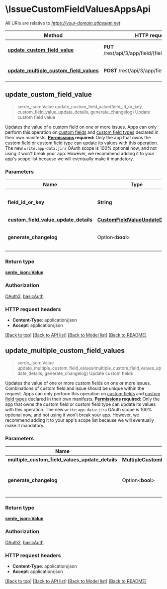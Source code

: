 # \IssueCustomFieldValuesAppsApi

All URIs are relative to *https://your-domain.atlassian.net*

Method | HTTP request | Description
------------- | ------------- | -------------
[**update_custom_field_value**](IssueCustomFieldValuesAppsApi.md#update_custom_field_value) | **PUT** /rest/api/3/app/field/{fieldIdOrKey}/value | Update custom field value
[**update_multiple_custom_field_values**](IssueCustomFieldValuesAppsApi.md#update_multiple_custom_field_values) | **POST** /rest/api/3/app/field/value | Update custom fields



## update_custom_field_value

> serde_json::Value update_custom_field_value(field_id_or_key, custom_field_value_update_details, generate_changelog)
Update custom field value

Updates the value of a custom field on one or more issues.  Apps can only perform this operation on [custom fields](https://developer.atlassian.com/platform/forge/manifest-reference/modules/jira-custom-field/) and [custom field types](https://developer.atlassian.com/platform/forge/manifest-reference/modules/jira-custom-field-type/) declared in their own manifests.  **[Permissions](#permissions) required:** Only the app that owns the custom field or custom field type can update its values with this operation.  The new `write:app-data:jira` OAuth scope is 100% optional now, and not using it won't break your app. However, we recommend adding it to your app's scope list because we will eventually make it mandatory.

### Parameters


Name | Type | Description  | Required | Notes
------------- | ------------- | ------------- | ------------- | -------------
**field_id_or_key** | **String** | The ID or key of the custom field. For example, `customfield_10010`. | [required] |
**custom_field_value_update_details** | [**CustomFieldValueUpdateDetails**](CustomFieldValueUpdateDetails.md) |  | [required] |
**generate_changelog** | Option<**bool**> | Whether to generate a changelog for this update. |  |[default to true]

### Return type

[**serde_json::Value**](serde_json::Value.md)

### Authorization

[OAuth2](../README.md#OAuth2), [basicAuth](../README.md#basicAuth)

### HTTP request headers

- **Content-Type**: application/json
- **Accept**: application/json

[[Back to top]](#) [[Back to API list]](../README.md#documentation-for-api-endpoints) [[Back to Model list]](../README.md#documentation-for-models) [[Back to README]](../README.md)


## update_multiple_custom_field_values

> serde_json::Value update_multiple_custom_field_values(multiple_custom_field_values_update_details, generate_changelog)
Update custom fields

Updates the value of one or more custom fields on one or more issues. Combinations of custom field and issue should be unique within the request.  Apps can only perform this operation on [custom fields](https://developer.atlassian.com/platform/forge/manifest-reference/modules/jira-custom-field/) and [custom field types](https://developer.atlassian.com/platform/forge/manifest-reference/modules/jira-custom-field-type/) declared in their own manifests.  **[Permissions](#permissions) required:** Only the app that owns the custom field or custom field type can update its values with this operation.  The new `write:app-data:jira` OAuth scope is 100% optional now, and not using it won't break your app. However, we recommend adding it to your app's scope list because we will eventually make it mandatory.

### Parameters


Name | Type | Description  | Required | Notes
------------- | ------------- | ------------- | ------------- | -------------
**multiple_custom_field_values_update_details** | [**MultipleCustomFieldValuesUpdateDetails**](MultipleCustomFieldValuesUpdateDetails.md) |  | [required] |
**generate_changelog** | Option<**bool**> | Whether to generate a changelog for this update. |  |[default to true]

### Return type

[**serde_json::Value**](serde_json::Value.md)

### Authorization

[OAuth2](../README.md#OAuth2), [basicAuth](../README.md#basicAuth)

### HTTP request headers

- **Content-Type**: application/json
- **Accept**: application/json

[[Back to top]](#) [[Back to API list]](../README.md#documentation-for-api-endpoints) [[Back to Model list]](../README.md#documentation-for-models) [[Back to README]](../README.md)

